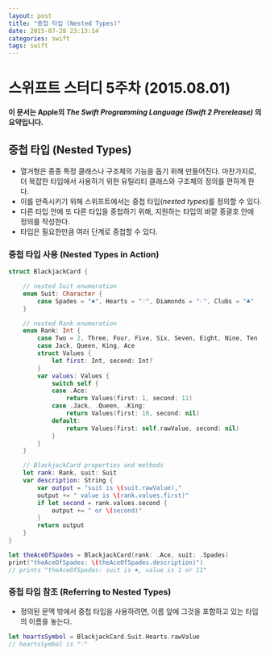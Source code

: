```yaml
---
layout: post
title: "중첩 타입 (Nested Types)"
date: 2015-07-28 23:13:14
categories: swift
tags: swift
---
```

# 스위프트 스터디 5주차 (2015.08.01)

**이 문서는 Apple의 _The Swift Programming Language (Swift 2 Prerelease)_ 의 요약입니다.**

## 중첩 타입 (Nested Types)

- 열거형은 종종 특정 클래스나 구조체의 기능을 돕기 위해 만들어진다. 마찬가지로, 더 복잡한 타입에서 사용하기 위한 유틸리티 클래스와 구조체의 정의를 편하게 한다.
- 이를 만족시키기 위해 스위프트에서는 중첩 타입(*nested types*)를 정의할 수 있다.
- 다른 타입 안에 또 다른 타입을 중첩하기 위해, 지원하는 타입의 바깥 중괄호 안에 정의를 작성한다.
- 타입은 필요한만큼 여러 단계로 중첩할 수 있다.

### 중첩 타입 사용 (Nested Types in Action)

```swift
struct BlackjackCard {

    // nested Suit enumeration
    enum Suit: Character {
        case Spades = "♠", Hearts = "♡", Diamonds = "♢", Clubs = "♣"
    }

    // nested Rank enumeration
    enum Rank: Int {
        case Two = 2, Three, Four, Five, Six, Seven, Eight, Nine, Ten
        case Jack, Queen, King, Ace
        struct Values {
            let first: Int, second: Int?
        }
        var values: Values {
            switch self {
            case .Ace:
                return Values(first: 1, second: 11)
            case .Jack, .Queen, .King:
                return Values(first: 10, second: nil)
            default:
                return Values(first: self.rawValue, second: nil)
            }
        }
    }

    // BlackjackCard properties and methods
    let rank: Rank, suit: Suit
    var description: String {
        var output = "suit is \(suit.rawValue),"
        output += " value is \(rank.values.first)"
        if let second = rank.values.second {
            output += " or \(second)"
        }
        return output
    }
}
```

```swift
let theAceOfSpades = BlackjackCard(rank: .Ace, suit: .Spades)
print("theAceOfSpades: \(theAceOfSpades.description)")
// prints "theAceOfSpades: suit is ♠, value is 1 or 11"
```

### 중첩 타입 참조 (Referring to Nested Types)

- 정의된 문맥 밖에서 중첩 타입을 사용하려면, 이름 앞에 그것을 포함하고 있는 타입의 이름을 놓는다.

```swift
let heartsSymbol = BlackjackCard.Suit.Hearts.rawValue
// heartsSymbol is "♡"
```

